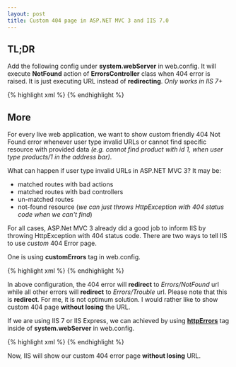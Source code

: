 ```yaml
---
layout: post
title: Custom 404 page in ASP.NET MVC 3 and IIS 7.0
---
```


## TL;DR
Add the following config under **system.webServer** in web.config. It will execute **NotFound** action of **ErrorsController** class when 404 error is raised. It is just executing URL instead of **redirecting**. _Only works in IIS 7+_

{% highlight xml %}
<httpErrors errorMode="Custom" existingResponse="Replace">
  <remove statusCode="404" />
  <error statusCode="404" responseMode="ExecuteURL" path="/Errors/NotFound" />
</httpErrors>
{% endhighlight %}

## More

For every live web application, we want to show custom friendly 404 Not Found error whenever user type invalid URLs or cannot find specific resource with provided data _(e.g. cannot find product with id 1, when user type products/1 in the address bar)_.

What can happen if user type invalid URLs in ASP.NET MVC 3? It may be: 

- matched routes with bad actions
- matched routes with bad controllers
- un-matched routes
- not-found resource (*we can just throws HttpException with 404 status code when we can't find*)

For all cases, ASP.Net MVC 3 already did a good job to inform IIS by throwing HttpException with 404 status code. There are two ways to tell IIS to use _custom_ 404 Error page.

One is using **customErrors** tag in web.config.

{% highlight xml %}
<customErrors mode="RemoteOnly" defaultRedirect="/Errors/Trouble">
  <error statusCode="404" redirect="/Errors/NotFound" />
</customErrors>
{% endhighlight %}

In above configuration, the 404 error will **redirect** to _Errors/NotFound_ url while all other errors will **redirect** to _Errors/Trouble_ url. Please note that this is **redirect**. For me, it is not optimum solution. I would rather like to show custom 404 page **without losing** the URL.

If we are using IIS 7 or IIS Express, we can achieved by using **[httpErrors][]** tag inside of **system.webServer** in web.config.

{% highlight xml %}
<httpErrors errorMode="Custom" existingResponse="Replace">
  <remove statusCode="404" />
  <error statusCode="404" responseMode="ExecuteURL" path="/Errors/NotFound" />
</httpErrors>
{% endhighlight %}

Now, IIS will show our custom 404 error page **without losing** URL.

[httpErrors]:http://msdn.microsoft.com/en-us/library/ms690497(v=vs.90).aspx

